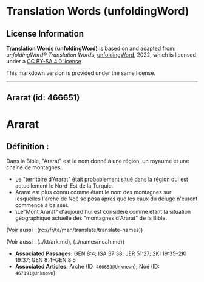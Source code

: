 # Translation Words (unfoldingWord)

## License Information

**Translation Words (unfoldingWord)** is based on and adapted from: _unfoldingWord® Translation Words_, [unfoldingWord](https://unfoldingword.org/utw), 2022, which is licensed under a [CC BY-SA 4.0 license](https://creativecommons.org/licenses/by-sa/4.0/legalcode.en).

This markdown version is provided under the same license.



--------------------------------

## Ararat (id: 466651)

Ararat
======

Définition :
------------

Dans la Bible, "Ararat" est le nom donné à une région, un royaume et une chaîne de montagnes.

* Le "territoire d'Ararat" était probablement situé dans la région qui est actuellement le Nord\-Est de la Turquie.
* Ararat est plus connu comme étant le nom des montagnes sur lesquelles l'arche de Noé se posa après que les eaux du déluge n'eurent commencé à baisser.
* \\Le"Mont Ararat" d'aujourd'hui est considéré comme étant la situation géographique actuelle des "montagnes d'Ararat" de la Bible.

(Voir aussi : (rc://fr/ta/man/translate/translate\-names))

(Voir aussi : (../kt/ark.md), (../names/noah.md))

* **Associated Passages:** GEN 8:4; ISA 37:38; JER 51:27; 2KI 19:35–2KI 19:37; GEN 8:4–GEN 8:5
* **Associated Articles:** Arche (ID: `466653@Unknown`); Noé (ID: `467191@Unknown`)


